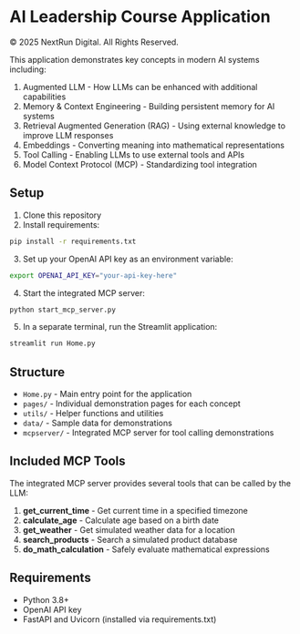 # AI Leadership Course Application

© 2025 NextRun Digital. All Rights Reserved.

This application demonstrates key concepts in modern AI systems including:

1. Augmented LLM - How LLMs can be enhanced with additional capabilities
2. Memory & Context Engineering - Building persistent memory for AI systems
3. Retrieval Augmented Generation (RAG) - Using external knowledge to improve LLM responses
4. Embeddings - Converting meaning into mathematical representations
5. Tool Calling - Enabling LLMs to use external tools and APIs
6. Model Context Protocol (MCP) - Standardizing tool integration

## Setup

1. Clone this repository
2. Install requirements:
```bash
pip install -r requirements.txt
```
3. Set up your OpenAI API key as an environment variable:
```bash
export OPENAI_API_KEY="your-api-key-here"
```
4. Start the integrated MCP server:
```bash
python start_mcp_server.py
```
5. In a separate terminal, run the Streamlit application:
```bash
streamlit run Home.py
```

## Structure

- `Home.py` - Main entry point for the application
- `pages/` - Individual demonstration pages for each concept
- `utils/` - Helper functions and utilities
- `data/` - Sample data for demonstrations
- `mcpserver/` - Integrated MCP server for tool calling demonstrations

## Included MCP Tools

The integrated MCP server provides several tools that can be called by the LLM:

1. **get_current_time** - Get current time in a specified timezone
2. **calculate_age** - Calculate age based on a birth date
3. **get_weather** - Get simulated weather data for a location
4. **search_products** - Search a simulated product database
5. **do_math_calculation** - Safely evaluate mathematical expressions

## Requirements

- Python 3.8+
- OpenAI API key
- FastAPI and Uvicorn (installed via requirements.txt)
